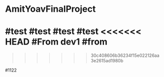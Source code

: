 # AmitYoavFinalProject
#test
#test
#test
#test
<<<<<<< HEAD
#From dev1
#from
=======
>>>>>>> 30c408606b36234f15e022126aa3e2615ad1980b

#1122
